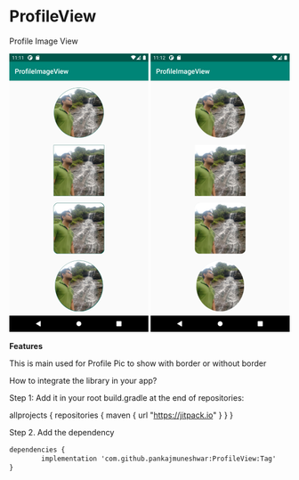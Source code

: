 # ProfileView
Profile Image View

![](border_image.png)   ![](WithOut_Border.png)

<b>Features</b>


This is main used for Profile Pic to show with border or without border

How to integrate the library in your app?


Step 1: Add it in your root build.gradle at the end of repositories:

allprojects {
    repositories {
        maven { url "https://jitpack.io" }
    }
}

Step 2. Add the dependency

	dependencies {
	        implementation 'com.github.pankajmuneshwar:ProfileView:Tag'
	}
